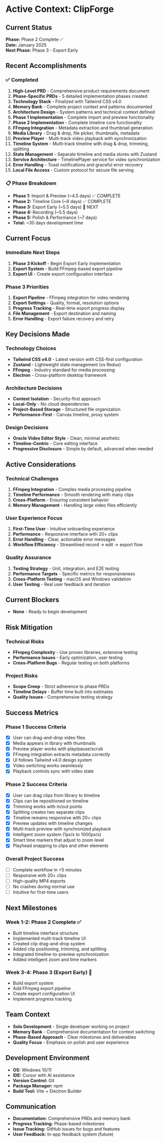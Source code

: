 # Active Context: ClipForge

## Current Status

**Phase:** Phase 2 Complete ✅  
**Date:** January 2025  
**Next Phase:** Phase 3 - Export Early

## Recent Accomplishments

### ✅ Completed

1. **High-Level PRD** - Comprehensive product requirements document
2. **Phase-Specific PRDs** - 5 detailed implementation phases created
3. **Technology Stack** - Finalized with Tailwind CSS v4.0
4. **Memory Bank** - Complete project context and patterns documented
5. **Architecture Design** - System patterns and technical context defined
6. **Phase 1 Implementation** - Complete import and preview functionality
7. **Phase 2 Implementation** - Complete timeline core functionality
8. **FFmpeg Integration** - Metadata extraction and thumbnail generation
9. **Media Library** - Drag & drop, file picker, thumbnails, metadata
10. **Preview Player** - Multi-track video playback with synchronization
11. **Timeline System** - Multi-track timeline with drag & drop, trimming, splitting
12. **State Management** - Separate timeline and media stores with Zustand
13. **Service Architecture** - TimelinePlayer service for video synchronization
14. **Error Handling** - Toast notifications and graceful error recovery
15. **Local File Access** - Custom protocol for secure file serving

### 📋 Phase Breakdown

- **Phase 1:** Import & Preview (~4.5 days) ✅ COMPLETE
- **Phase 2:** Timeline Core (~8 days) ✅ COMPLETE
- **Phase 3:** Export Early (~5.5 days) 🚧 NEXT
- **Phase 4:** Recording (~5.5 days)
- **Phase 5:** Polish & Performance (~7 days)
- **Total:** ~30 days development time

## Current Focus

### Immediate Next Steps

1. **Phase 3 Kickoff** - Begin Export Early implementation
2. **Export System** - Build FFmpeg-based export pipeline
3. **Export UI** - Create export configuration interface

### Phase 3 Priorities

1. **Export Pipeline** - FFmpeg integration for video rendering
2. **Export Settings** - Quality, format, resolution options
3. **Progress Tracking** - Real-time export progress display
4. **File Management** - Export destination and naming
5. **Error Handling** - Export failure recovery and retry

## Key Decisions Made

### Technology Choices

- **Tailwind CSS v4.0** - Latest version with CSS-first configuration
- **Zustand** - Lightweight state management (vs Redux)
- **FFmpeg** - Industry standard for media processing
- **Electron** - Cross-platform desktop framework

### Architecture Decisions

- **Context Isolation** - Security-first approach
- **Local-Only** - No cloud dependencies
- **Project-Based Storage** - Structured file organization
- **Performance-First** - Canvas timeline, proxy system

### Design Decisions

- **Oracle Video Editor Style** - Clean, minimal aesthetic
- **Timeline-Centric** - Core editing interface
- **Progressive Disclosure** - Simple by default, advanced when needed

## Active Considerations

### Technical Challenges

1. **FFmpeg Integration** - Complex media processing pipeline
2. **Timeline Performance** - Smooth rendering with many clips
3. **Cross-Platform** - Ensuring consistent behavior
4. **Memory Management** - Handling large video files efficiently

### User Experience Focus

1. **First-Time User** - Intuitive onboarding experience
2. **Performance** - Responsive interface with 20+ clips
3. **Error Handling** - Clear, actionable error messages
4. **Workflow Efficiency** - Streamlined record → edit → export flow

### Quality Assurance

1. **Testing Strategy** - Unit, integration, and E2E testing
2. **Performance Targets** - Specific metrics for responsiveness
3. **Cross-Platform Testing** - macOS and Windows validation
4. **User Testing** - Real user feedback and iteration

## Current Blockers

- **None** - Ready to begin development

## Risk Mitigation

### Technical Risks

- **FFmpeg Complexity** - Use proven libraries, extensive testing
- **Performance Issues** - Early optimization, user testing
- **Cross-Platform Bugs** - Regular testing on both platforms

### Project Risks

- **Scope Creep** - Strict adherence to phase PRDs
- **Timeline Delays** - Buffer time built into estimates
- **Quality Issues** - Comprehensive testing strategy

## Success Metrics

### Phase 1 Success Criteria

- [x] User can drag-and-drop video files
- [x] Media appears in library with thumbnails
- [x] Preview player works with play/pause/scrub
- [x] FFmpeg integration extracts metadata correctly
- [x] UI follows Tailwind v4.0 design system
- [x] Video switching works seamlessly
- [x] Playback controls sync with video state

### Phase 2 Success Criteria

- [x] User can drag clips from library to timeline
- [x] Clips can be repositioned on timeline
- [x] Trimming works with in/out points
- [x] Splitting creates two separate clips
- [x] Timeline remains responsive with 20+ clips
- [x] Preview updates with timeline changes
- [x] Multi-track preview with synchronized playback
- [x] Intelligent zoom system (1px/s to 1000px/s)
- [x] Smart time markers that adjust to zoom level
- [x] Playhead snapping to clips and other elements

### Overall Project Success

- [ ] Complete workflow in <5 minutes
- [ ] Responsive with 20+ clips
- [ ] High-quality MP4 exports
- [ ] No crashes during normal use
- [ ] Intuitive for first-time users

## Next Milestones

### Week 1-2: Phase 2 Complete ✅

- Built timeline interface structure
- Implemented multi-track timeline UI
- Created clip drag-and-drop system
- Added clip positioning, trimming, and splitting
- Integrated timeline-to-preview synchronization
- Added intelligent zoom and time markers

### Week 3-4: Phase 3 (Export Early) 🚧

- Build export system
- Add FFmpeg export pipeline
- Create export configuration UI
- Implement progress tracking

## Team Context

- **Solo Development** - Single developer working on project
- **Memory Bank** - Comprehensive documentation for context switching
- **Phase-Based Approach** - Clear milestones and deliverables
- **Quality Focus** - Emphasis on polish and user experience

## Development Environment

- **OS:** Windows 10/11
- **IDE:** Cursor with AI assistance
- **Version Control:** Git
- **Package Manager:** npm
- **Build Tool:** Vite + Electron Builder

## Communication

- **Documentation:** Comprehensive PRDs and memory bank
- **Progress Tracking:** Phase-based milestones
- **Issue Tracking:** GitHub issues for bugs and features
- **User Feedback:** In-app feedback system (future)
